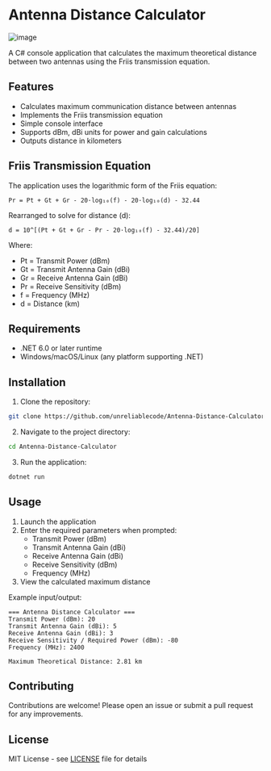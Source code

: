 # Antenna Distance Calculator
![image](https://github.com/user-attachments/assets/7d47a81f-3a71-4276-8665-f7b756896c75)

A C# console application that calculates the maximum theoretical distance between two antennas using the Friis transmission equation.

## Features

- Calculates maximum communication distance between antennas
- Implements the Friis transmission equation
- Simple console interface
- Supports dBm, dBi units for power and gain calculations
- Outputs distance in kilometers

## Friis Transmission Equation

The application uses the logarithmic form of the Friis equation:

```
Pr = Pt + Gt + Gr - 20·log₁₀(f) - 20·log₁₀(d) - 32.44
```

Rearranged to solve for distance (d):
```
d = 10^[(Pt + Gt + Gr - Pr - 20·log₁₀(f) - 32.44)/20]
```

Where:
- Pt = Transmit Power (dBm)
- Gt = Transmit Antenna Gain (dBi)
- Gr = Receive Antenna Gain (dBi)
- Pr = Receive Sensitivity (dBm)
- f = Frequency (MHz)
- d = Distance (km)

## Requirements

- .NET 6.0 or later runtime
- Windows/macOS/Linux (any platform supporting .NET)

## Installation

1. Clone the repository:
```bash
git clone https://github.com/unreliablecode/Antenna-Distance-Calculator.git
```

2. Navigate to the project directory:
```bash
cd Antenna-Distance-Calculator
```

3. Run the application:
```bash
dotnet run
```

## Usage

1. Launch the application
2. Enter the required parameters when prompted:
   - Transmit Power (dBm)
   - Transmit Antenna Gain (dBi)
   - Receive Antenna Gain (dBi)
   - Receive Sensitivity (dBm)
   - Frequency (MHz)
3. View the calculated maximum distance

Example input/output:
```
=== Antenna Distance Calculator ===
Transmit Power (dBm): 20
Transmit Antenna Gain (dBi): 5
Receive Antenna Gain (dBi): 3
Receive Sensitivity / Required Power (dBm): -80
Frequency (MHz): 2400

Maximum Theoretical Distance: 2.81 km
```

## Contributing

Contributions are welcome! Please open an issue or submit a pull request for any improvements.

## License

MIT License - see [LICENSE](LICENSE) file for details
